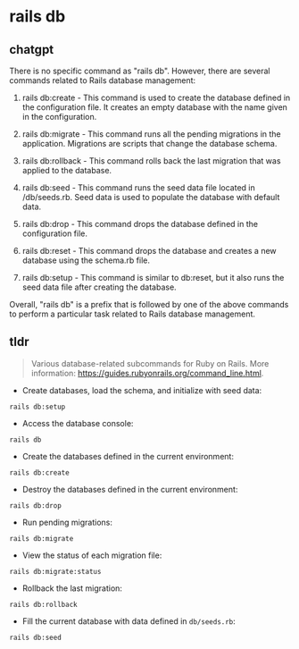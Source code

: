 # rails db 
## chatgpt 
There is no specific command as "rails db". However, there are several commands related to Rails database management:

1. rails db:create - This command is used to create the database defined in the configuration file. It creates an empty database with the name given in the configuration.

2. rails db:migrate - This command runs all the pending migrations in the application. Migrations are scripts that change the database schema.

3. rails db:rollback - This command rolls back the last migration that was applied to the database.

4. rails db:seed - This command runs the seed data file located in /db/seeds.rb. Seed data is used to populate the database with default data.

5. rails db:drop - This command drops the database defined in the configuration file.

6. rails db:reset - This command drops the database and creates a new database using the schema.rb file.

7. rails db:setup - This command is similar to db:reset, but it also runs the seed data file after creating the database.

Overall, "rails db" is a prefix that is followed by one of the above commands to perform a particular task related to Rails database management. 

## tldr 
 
> Various database-related subcommands for Ruby on Rails.
> More information: <https://guides.rubyonrails.org/command_line.html>.

- Create databases, load the schema, and initialize with seed data:

`rails db:setup`

- Access the database console:

`rails db`

- Create the databases defined in the current environment:

`rails db:create`

- Destroy the databases defined in the current environment:

`rails db:drop`

- Run pending migrations:

`rails db:migrate`

- View the status of each migration file:

`rails db:migrate:status`

- Rollback the last migration:

`rails db:rollback`

- Fill the current database with data defined in `db/seeds.rb`:

`rails db:seed`
